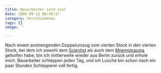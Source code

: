 ```yaml
---
title: Bauarbeiter sind cool
date: 2005-09-11 06:49:17
category: Verschiedenes
tags: []
image: ''

---
```


Nach einem anstrengenden Doppelumzug vom vierten Stock in den vierten Stock, bei dem ich sowohl dem [Scientist](http://www.djscientist.com) als auch dem [Mnemotrauma](http://www.mnemotrauma.de/) geholfen habe, bin ich mittlerweile wieder aus Berlin zurück und erhole mich. Bauarbeiter schleppen jeden Tag, und ich Lusche bin schon nach ein paar Stunden Schlepperei voll fertig.
